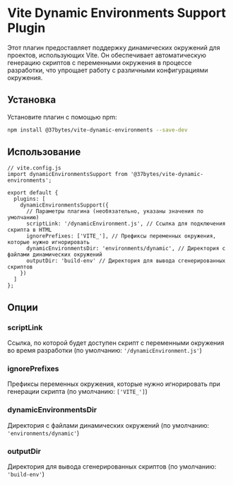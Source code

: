 [//]: # (todo: уточнить название по конвенции)
# Vite Dynamic Environments Support Plugin

Этот плагин предоставляет поддержку динамических окружений для проектов, использующих Vite. Он обеспечивает автоматическую генерацию скриптов с переменными окружения в процессе разработки, что упрощает работу с различными конфигурациями окружения.

## Установка

Установите плагин с помощью npm:

```bash
npm install @37bytes/vite-dynamic-environments --save-dev
```

## Использование
```
// vite.config.js
import dynamicEnvironmentsSupport from '@37bytes/vite-dynamic-environments';

export default {
  plugins: [
    dynamicEnvironmentsSupport({
      // Параметры плагина (необязательно, указаны значения по умолчанию)
      scriptLink: '/dynamicEnvironment.js', // Ссылка для подключения скрипта в HTML
      ignorePrefixes: ['VITE_'], // Префиксы переменных окружения, которые нужно игнорировать
      dynamicEnvironmentsDir: 'environments/dynamic', // Директория с файлами динамических окружений
      outputDir: 'build-env' // Директория для вывода сгенерированных скриптов
    })
  ]
};
```

## Опции

### scriptLink
Ссылка, по которой будет доступен скрипт с переменными окружения во время разработки (по умолчанию: ```'/dynamicEnvironment.js'```)

### ignorePrefixes
Префиксы переменных окружения, которые нужно игнорировать при генерации скрипта (по умолчанию: ```['VITE_']```)

### dynamicEnvironmentsDir
Директория с файлами динамических окружений (по умолчанию: ```'environments/dynamic'```)

### outputDir
Директория для вывода сгенерированных скриптов (по умолчанию: ```'build-env'```)
